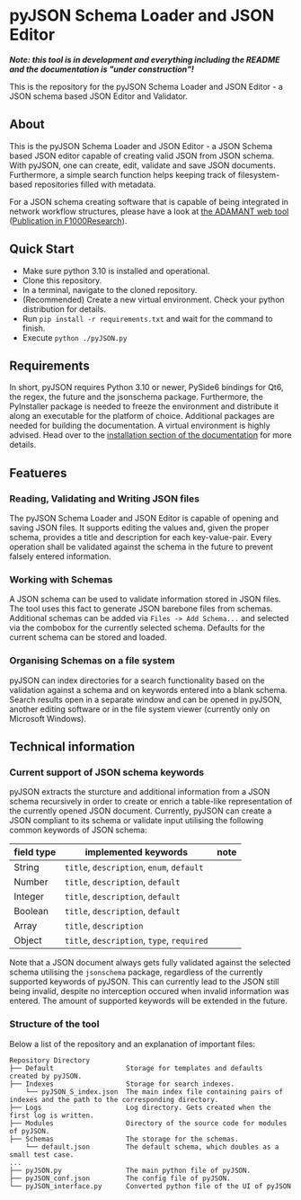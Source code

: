 # pyJSON Schema Loader and JSON Editor

***Note: this tool is in development and everything including the README and the documentation is "under construction"!***

This is the repository for the pyJSON Schema Loader and JSON Editor - a JSON schema based JSON Editor and Validator.


## About
This is the pyJSON Schema Loader and JSON Editor - a JSON Schema based JSON editor capable of creating valid JSON from 
JSON schema. With pyJSON, one can create, edit, validate and save JSON documents. Furthermore, a simple search function 
helps keeping track of filesystem-based repositories filled with metadata.

 For a JSON schema creating software that is capable of being integrated in network workflow structures, please have a 
 look at [the ADAMANT web tool](https://github.com/INP-PM/adamant) ([Publication in F1000Research](https://doi.org/10.12688/f1000research.110875.1)). 


## Quick Start

* Make sure python 3.10 is installed and operational.
* Clone this repository.
* In a terminal, navigate to the cloned repository.
* (Recommended) Create a new virtual environment. Check your python distribution for details.
* Run `pip install -r requirements.txt` and wait for the command to finish.
* Execute `python ./pyJSON.py`


## Requirements

In short, pyJSON requires Python 3.10 or newer, PySide6 bindings for Qt6, the regex, the future and the jsonschema 
package. Furthermore, the PyInstaller package is needed to freeze the environment and distribute it along an executable 
for the platform of choice. Additional packages are needed for building the documentation. A virtual environment is 
highly advised.
Head over to the [installation section of the documentation](https://nplathe.github.io/pyJSON-Schema-Loader-and-JSON-Editor/installation.html)
for more details.

## Featueres

### Reading, Validating and Writing JSON files

The pyJSON Schema Loader and JSON Editor is capable of opening and saving JSON files. It supports editing the values and, 
given the proper schema, provides a title and description for each key-value-pair. Every operation shall be validated 
against the schema in the future to prevent falsely entered information.


### Working with Schemas

A JSON schema can be used to validate information stored in JSON files. The tool uses this fact to generate JSON barebone
files from schemas. Additional schemas can be added via `Files -> Add Schema...` and selected via the combobox for the 
currently selected schema. Defaults for the current schema can be stored and loaded.


### Organising Schemas on a file system

pyJSON can index directories for a search functionality based on the validation against a schema and on keywords entered
into a blank schema. Search results open in a separate window and can be opened in pyJSON, another editing software or 
in the file system viewer (currently only on Microsoft Windows).


## Technical information

### Current support of JSON schema keywords

pyJSON extracts the sturcture and additional information from a JSON schema recursively in order to create or enrich a 
table-like representation of the currently opened JSON document. Currently, pyJSON can create a JSON compliant to its 
schema or validate input utilising the following common keywords of JSON schema:

| field type | implemented keywords                       | note |
|------------|--------------------------------------------|------|
| String     | `title`, `description`, `enum`, `default`  |      |
| Number     | `title`, `description`, `default`          |      |
| Integer    | `title`, `description`, `default`          |      |
| Boolean    | `title`, `description`, `default`          |      |
| Array      | `title`, `description`                     |      |
| Object     | `title`, `description`, `type`, `required` |      |

Note that a JSON document always gets fully validated against the selected schema utilising the `jsonschema` package, regardless of the currently supported keywords of pyJSON. This can currently lead to the JSON still being invalid, despite no interception occured when invalid information was entered. The amount of supported keywords will be extended in the future.  


### Structure of the tool

Below a list of the repository and an explanation of important files:

```
Repository Directory
├── Default                  Storage for templates and defaults created by pyJSON.
├── Indexes                  Storage for search indexes.
    └── pyJSON_S_index.json  The main index file containing pairs of indexes and the path to the corresponding directory.
├── Logs                     Log directory. Gets created when the first log is written.
├── Modules                  Directory of the source code for modules of pyJSON.
├── Schemas                  The storage for the schemas.
    └── default.json         The default schema, which doubles as a small test case.
...
├── pyJSON.py                The main python file of pyJSON.
├── pyJSON_conf.json         The config file of pyJSON.
└── pyJSON_interface.py      Converted python file of the UI of pyJSON
```